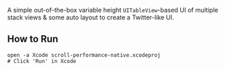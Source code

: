 A simple out-of-the-box variable height `UITableView`-based UI of multiple
stack views & some auto layout to create a Twitter-like UI.

## How to Run

```
open -a Xcode scroll-performance-native.xcodeproj
# Click 'Run' in Xcode
```
